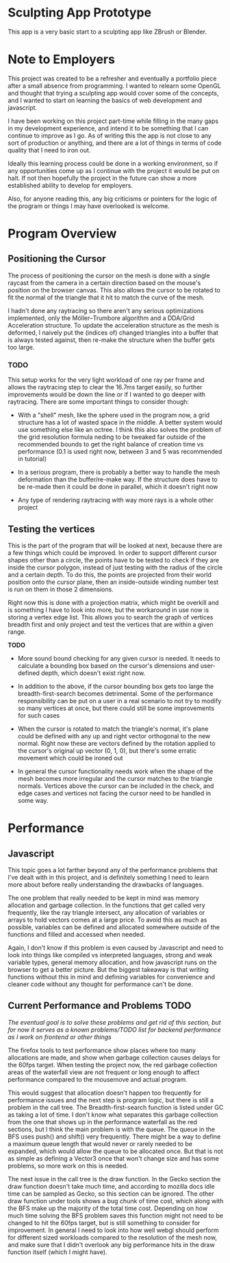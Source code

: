 # Sculpting App Prototype

This app is a very basic start to a sculpting app like ZBrush or Blender.

# Note to Employers

This project was created to be a refresher and eventually a portfolio piece after a small absence from programming. I wanted to relearn some OpenGL and thought that trying a sculpting app would cover some of the concepts, and I wanted to start on learning the basics of web development and javascript.

I have been working on this project part-time while filling in the many gaps in my development experience, and intend it to be something that I can continue to improve as I go. As of writing this the app is not close to any sort of production or anything, and there are a lot of things in terms of code quality that I need to iron out. 

Ideally this learning process could be done in a working environment, so if any opportunities come up as I continue with the project it would be put on halt. If not then hopefully the project in the future can show a more established ability to develop for employers.

Also, for anyone reading this, any big criticisms or pointers for the logic of the program or things I may have overlooked is welcome.

# Program Overview


## Positioning the Cursor
The process of positioning the cursor on the mesh is done with a single raycast from the camera in a certain direction based on the mouse's position on the browser canvas. This also allows the cursor to be rotated to fit the normal of the triangle that it hit to match the curve of the mesh.

I hadn't done any raytracing so there aren't any serious optimizations implemented, only the Möller–Trumbore algorithm and a DDA/Grid Acceleration structure. To update the acceleration structure as the mesh is deformed, I naively put the (indices of) changed triangles into a buffer that is always tested against, then re-make the structure when the buffer gets too large.

### **TODO**
This setup works for the very light workload of one ray per frame and allows the raytracing step to clear the 16.7ms target easily, so further improvements would be down the line or if I wanted to go deeper with raytracing. There are some important things to consider though:
- With a "shell" mesh, like the sphere used in the program now, a grid structure has a lot of wasted space in the middle. A better system would use something else like an octree. I think this also solves the problem of the grid resolution formula neding to be tweaked far outside of the recommended bounds to get the right balance of creation time vs performance (0.1 is used right now, between 3 and 5 was recommended in tutorial)

- In a serious program, there is probably a better way to handle the mesh deformation than the buffer/re-make way. If the structure does have to be re-made then it could be done in parallel, which it doesn't right now

- Any type of rendering raytracing with way more rays is a whole other project 
## Testing the vertices

This is the part of the program that will be looked at next, because there are a few things which could be improved. In order to support different cursor shapes other than a circle, the points have to be tested to check if they are inside the cursor polygon, instead of just testing with the radius of the circle and a certain depth. To do this, the points are projected from their world position onto the cursor plane, then an inside-outside winding number test is run on them in those 2 dimensions.

Right now this is done with a projection matrix, which might be overkill and is something I have to look into more, but the workaround in use now is storing a vertex edge list. This allows you to search the graph of vertices breadth first and only project and test the vertices that are within a given range.

**TODO**

- More sound bound checking for any given cursor is needed. It needs to calculate a bounding box based on the cursor's dimensions and user-defined depth, which doesn't exist right now.

- In addition to the above, if the cursor bounding box gets too large the breadth-first-search becomes detrimental. Some of the performance responsibility can be put on a user in a real scenario to not try to modify so many vertices at once, but there could still be some improvements for such cases

- When the cursor is rotated to match the triangle's normal, it's plane could be defined with any up and right vector orthogonal to the new normal. Right now these are vectors defined by the rotation applied to the cursor's original up vector (0, 1, 0), but there's some erratic movement which could be ironed out

- In general the cursor functionality needs work when the shape of the mesh becomes more irregular and the cursor matches to the triangle normals. Vertices above the cursor can be included in the check, and edge cases and vertices not facing the cursor need to be handled in some way.

# Performance

## Javascript
This topic goes a lot farther beyond any of the performance problems that I've dealt with in this project, and is definitely something I need to learn more about before really understanding the drawbacks of languages.

The one problem that really needed to be kept in mind was memory allocation and garbage collection. In the functions that get called very frequently, like the ray triangle intersect, any allocation of variables or arrays to hold vectors comes at a large price. To avoid this as much as possible, variables can be defined and allocated somewhere outside of the functions and filled and accessed when needed.

Again, I don't know if this problem is even caused by Javascript and need to look into things like compiled vs interpreted languages, strong and weak variable types, general memory allocation, and how javascript runs on the browser to get a better picture. But the biggest takeaway is that writing functions without this in mind and defining variables for convenience and cleaner code without any thought for performance can't be done.

## Current Performance and Problems TODO

*The eventual goal is to solve these problems and get rid of this section, but for now it serves as a known problems/TODO list for backend performance as I work on frontend or other things*

The firefox tools to test performance show places where too many allocations are made, and show when garbage collection causes delays for the 60fps target. When testing the project now, the red garbage collection areas of the waterfall view are not frequent or long enough to affect performance compared to the mousemove and actual program.

This would suggest that allocation doesn't happen too frequently for performance issues and the next step is program logic, but there is still a problem in the call tree. The Breadth-first-search function is listed under GC as taking a lot of time. I don't know what separates this garbage collection from the one that shows up in the performance waterfall as the red sections, but I think the main problem is with the queue. The queue in the BFS uses push() and shift() very frequently. There might be a way to define a maximum queue length that would never or rarely needed to be expanded, which would allow the queue to be allocated once. But that is not as simple as defining a Vector3 once that won't change size and has some problems, so more work on this is needed.

The next issue in the call tree is the draw function. In the Gecko section the draw function doesn't take much time, and according to mozilla docs idle time can be sampled as Gecko, so this section can be ignored. The other draw function under tools shows a bug chunk of time cost, which along with the BFS make up the majority of the total time cost. Depending on how much time solving the BFS problem saves this function might not need to be changed to hit the 60fps target, but is still something to consider for improvement. In general I need to look into how well webgl should perform for different sized workloads compared to the resolution of the mesh now, and make sure that I didn't overlook any big performance hits in the draw function itself (which I might have).